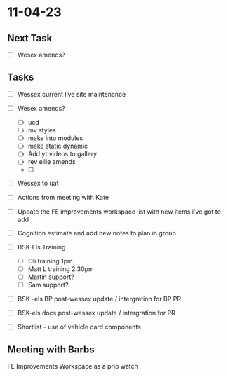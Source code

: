 # 11-04-23

## Next Task
- [ ] Wesex amends?

## Tasks
- [ ] Wessex current live site  maintenance
- [ ] Wesex amends?
  - [ ] ucd
  - [ ] mv styles
  - [ ] make into modules
  - [ ] make static dynamic
  - [ ] Add yt videos to gallery
  - [ ] rev ellie amends
  - [ ]
- [ ] Wessex to uat
- [ ] Actions from meeting with Kate
- [ ] Update the FE improvements workspace list with new items i've got to add
- [ ] Cognition estimate and add new notes to plan in group

- [ ] BSK-Els Training
  - [ ] Oli training 1pm
  - [ ] Matt L training 2.30pm
  - [ ] Martin support?
  - [ ] Sam support?

- [ ] BSK -els BP post-wessex update / intergration for BP PR
- [ ] BSK-els docs post-wessex update / intergration for PR
- [ ] Shortlist - use of vehicle card components

## Meeting with Barbs

FE Improvements Workspace as a prio watch

